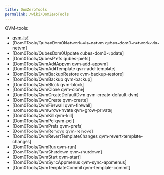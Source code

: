 ```yaml
---
title: DomZeroTools
permalink: /wiki/DomZeroTools
---
```


QVM-tools:

-   [qvm-ls?](/wiki/QvmLs)
-   [Dom0Tools/QubesDom0Network-via-netvm qubes-dom0-network-via-netvm]
-   [Dom0Tools/QubesDom0Update qubes-dom0-update]
-   [Dom0Tools/QubesPrefs qubes-prefs]
-   [Dom0Tools/QvmAddAppvm qvm-add-appvm]
-   [Dom0Tools/QvmAddTemplate qvm-add-template]
-   [Dom0Tools/QvmBackupRestore qvm-backup-restore]
-   [Dom0Tools/QvmBackup qvm-backup]
-   [Dom0Tools/QvmBlock qvm-block]
-   [Dom0Tools/QvmClone qvm-clone]
-   [Dom0Tools/QvmCreateDefaultDvm qvm-create-default-dvm]
-   [Dom0Tools/QvmCreate qvm-create]
-   [Dom0Tools/QvmFirewall qvm-firewall]
-   [Dom0Tools/QvmGrowPrivate qvm-grow-private]
-   [Dom0Tools/QvmKill qvm-kill]
-   [Dom0Tools/QvmPci qvm-pci]
-   [Dom0Tools/QvmPrefs qvm-prefs]
-   [Dom0Tools/QvmRemove qvm-remove]
-   [Dom0Tools/QvmRevertTemplateChanges qvm-revert-template-changes]
-   [Dom0Tools/QvmRun qvm-run]
-   [Dom0Tools/QvmShutdown qvm-shutdown]
-   [Dom0Tools/QvmStart qvm-start]
-   [Dom0Tools/QvmSyncAppmenus qvm-sync-appmenus]
-   [Dom0Tools/QvmTemplateCommit qvm-template-commit]

